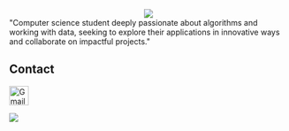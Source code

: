 <div align="center">
    <a href="https://git.io/typing-svg"><img src="https://readme-typing-svg.demolab.com?font=Roboto+Slab&color=%23FFA500;&size=30&center=true&vCenter=true&width=450&lines=Hey! Im  Benyamin"></a>
</div>
"Computer science student deeply passionate about algorithms and working with data, seeking to explore their applications in innovative ways and collaborate on impactful projects."


<h2>Contact</h2>
<a href="mailto:youngbenyamiin@gmail.com">
    <img title="Gmail" alt="Gmail" width="35px" src="https://upload.wikimedia.org/wikipedia/commons/7/7e/Gmail_icon_%282020%29.svg" />
</a>

[![](https://visitcount.itsvg.in/api?id=youngbenyamin&icon=0&color=0)](https://visitcount.itsvg.in)
